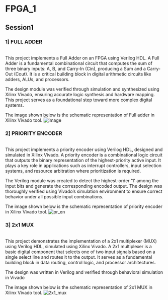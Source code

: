 # FPGA_1
## Session1 

### 1] FULL ADDER
<br>
This project implements a Full Adder on an FPGA using Verilog HDL. A Full Adder is a fundamental combinational circuit that computes the sum of three binary inputs: A, B, and Carry-In (Cin), producing a Sum and a Carry-Out (Cout). It is a critical building block in digital arithmetic circuits like adders, ALUs, and processors.

The design module was verified through simulation and synthesized using Xilinx Vivado, ensuring accurate logic synthesis and hardware mapping. This project serves as a foundational step toward more complex digital systems.

The image shown below is the schematic representation of Full adder in Xilinx Vivado tool.
![image](https://github.com/user-attachments/assets/858bb3f3-9d55-4c68-b96d-f53a7721351a)

### 2] PRIORITY ENCODER

<br>This project implements a priority encoder using Verilog HDL, designed and simulated in Xilinx Vivado. A priority encoder is a combinational logic circuit that outputs the binary representation of the highest-priority active input. It plays a key role in applications such as interrupt controllers, input selection systems, and resource arbitration where prioritization is required.

The Verilog module was created to detect the highest-order '1' among the input bits and generate the corresponding encoded output. The design was thoroughly verified using Vivado’s simulation environment to ensure correct behavior under all possible input combinations.

The image shown below is the schematic representation of priority encoder in Xilinx Vivado tool.
![pr_en](https://github.com/user-attachments/assets/83ca720b-1086-4914-8f82-f1198770343b)

### 3] 2x1 MUX
<br>
This project demonstrates the implementation of a 2x1 multiplexer (MUX) using Verilog HDL, simulated using Xilinx Vivado. A 2x1 multiplexer is a basic digital component that selects one of two input signals based on a single select line and routes it to the output. It serves as a fundamental building block in data routing, control logic, and processor architectures.

The design was written in Verilog and verified through behavioral simulation in Vivado

The image shown below is the schematic representation of 2x1 MUX in Xilinx Vivado tool.
![2x1_mux](https://github.com/user-attachments/assets/d98800d1-fbef-427e-82d9-912fef531b63)
